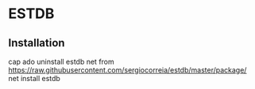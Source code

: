 
# ESTDB

## Installation

cap ado uninstall estdb
net from https://raw.githubusercontent.com/sergiocorreia/estdb/master/package/
net install estdb
